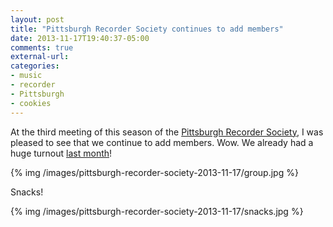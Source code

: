```yaml
---
layout: post
title: "Pittsburgh Recorder Society continues to add members"
date: 2013-11-17T19:40:37-05:00
comments: true
external-url: 
categories: 
- music
- recorder
- Pittsburgh
- cookies
---
```

At the third meeting of this season of the [Pittsburgh Recorder Society](http://www.facebook.com/PittsburghRecorderSociety), I was pleased to see that we continue to add members. Wow. We already had a huge turnout [last month](/blog/2013/10/20/the-biggest-pittsburgh-recorder-society-meeting-i-have-attended-in-two-years/)!

{% img /images/pittsburgh-recorder-society-2013-11-17/group.jpg %}

Snacks!

{% img /images/pittsburgh-recorder-society-2013-11-17/snacks.jpg %}
